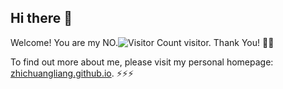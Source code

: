 ## Hi there 👋

<!--
**zhichuangliang/zhichuangliang** is a ✨ _special_ ✨ repository because its `README.md` (this file) appears on your GitHub profile.

Here are some ideas to get you started:

- 🔭 I’m currently working on ...
- 🌱 I’m currently learning ...
- 👯 I’m looking to collaborate on ...
- 🤔 I’m looking for help with ...
- 💬 Ask me about ...
- 📫 How to reach me: ...
- 😄 Pronouns: ...
- ⚡ Fun fact: ...
-->


Welcome! You are my NO.![Visitor Count](https://profile-counter.glitch.me/zhichuangliang/count.svg) visitor. Thank You! 🎉🎉

To find out more about me, please visit my personal homepage: [zhichuangliang.github.io](https://zhichuangliang.github.io). ⚡⚡⚡

<!--
![Top Langs](https://github-readme-stats.vercel.app/api/top-langs/?username=zhichuangliang&theme=default)

![Zhichuang Liang's github stats](https://github-readme-stats.vercel.app/api?username=zhichuangliang&show_icons=true&theme=default)
-->
